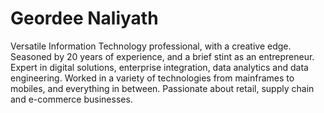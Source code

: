 # Geordee Naliyath
Versatile Information Technology professional, with a creative edge. Seasoned by 20 years of experience, and a brief stint as an entrepreneur. Expert in digital solutions, enterprise integration, data analytics and data engineering. Worked in a variety of technologies from mainframes to mobiles, and everything in between. Passionate about retail, supply chain and e-commerce businesses.
